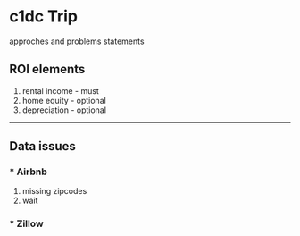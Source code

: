 # c1dc Trip
approches and problems statements

## ROI elements
  1. rental income - must
  2. home equity - optional
  3. depreciation - optional
---
## Data issues
### * **Airbnb**
1. missing zipcodes
2. wait

### * **Zillow**
